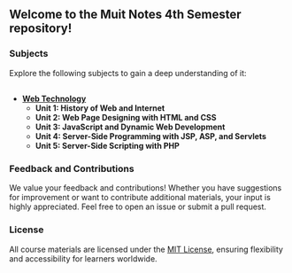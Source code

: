 ## Welcome to the Muit Notes 4th Semester repository!

### Subjects

Explore the following subjects to gain a deep understanding of it:

##

- **[Web Technology](Web%20Technology.md)**
  - **Unit 1: History of Web and Internet**
  - **Unit 2: Web Page Designing with HTML and CSS**
  - **Unit 3: JavaScript and Dynamic Web Development**
  - **Unit 4: Server-Side Programming with JSP, ASP, and Servlets**
  - **Unit 5: Server-Side Scripting with PHP**

### Feedback and Contributions

We value your feedback and contributions! Whether you have suggestions for improvement or want to contribute additional materials, your input is highly appreciated. Feel free to open an issue or submit a pull request.

### License

All course materials are licensed under the [MIT License](LICENSE), ensuring flexibility and accessibility for learners worldwide.

